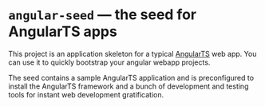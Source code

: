 # `angular-seed` — the seed for AngularTS apps

This project is an application skeleton for a typical [AngularTS][angularts] web app. You can use it
to quickly bootstrap your angular webapp projects.

The seed contains a sample AngularTS application and is preconfigured to install the AngularTS
framework and a bunch of development and testing tools for instant web development gratification.


[angularts]: https://github.com/Angular-Wave/angular.ts
